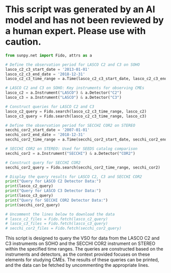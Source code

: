 # This script was generated by an AI model and has not been reviewed by a human expert. Please use with caution.

```python
from sunpy.net import Fido, attrs as a

# Define the observation period for LASCO C2 and C3 on SOHO
lasco_c2_c3_start_date = '2013-01-01'
lasco_c2_c3_end_date = '2018-12-31'
lasco_c2_c3_time_range = a.Time(lasco_c2_c3_start_date, lasco_c2_c3_end_date)

# LASCO C2 and C3 on SOHO: Key instruments for observing CMEs
lasco_c2 = a.Instrument("LASCO") & a.Detector("C2")
lasco_c3 = a.Instrument("LASCO") & a.Detector("C3")

# Construct queries for LASCO C2 and C3
lasco_c2_query = Fido.search(lasco_c2_c3_time_range, lasco_c2)
lasco_c3_query = Fido.search(lasco_c2_c3_time_range, lasco_c3)

# Define the observation period for SECCHI COR2 on STEREO
secchi_cor2_start_date = '2007-01-01'
secchi_cor2_end_date = '2018-12-31'
secchi_cor2_time_range = a.Time(secchi_cor2_start_date, secchi_cor2_end_date)

# SECCHI COR2 on STEREO: Used for SEEDS catalog comparison
secchi_cor2 = a.Instrument("SECCHI") & a.Detector("COR2")

# Construct query for SECCHI COR2
secchi_cor2_query = Fido.search(secchi_cor2_time_range, secchi_cor2)

# Display the query results for LASCO C2, C3 and SECCHI COR2
print("Query for LASCO C2 Detector Data:")
print(lasco_c2_query)
print("Query for LASCO C3 Detector Data:")
print(lasco_c3_query)
print("Query for SECCHI COR2 Detector Data:")
print(secchi_cor2_query)

# Uncomment the lines below to download the data
# lasco_c2_files = Fido.fetch(lasco_c2_query)
# lasco_c3_files = Fido.fetch(lasco_c3_query)
# secchi_cor2_files = Fido.fetch(secchi_cor2_query)
```

This script is designed to query the VSO for data from the LASCO C2 and C3 instruments on SOHO and the SECCHI COR2 instrument on STEREO within the specified time ranges. The queries are constructed based on the instruments and detectors, as the context provided focuses on these elements for studying CMEs. The results of these queries can be printed, and the data can be fetched by uncommenting the appropriate lines.
